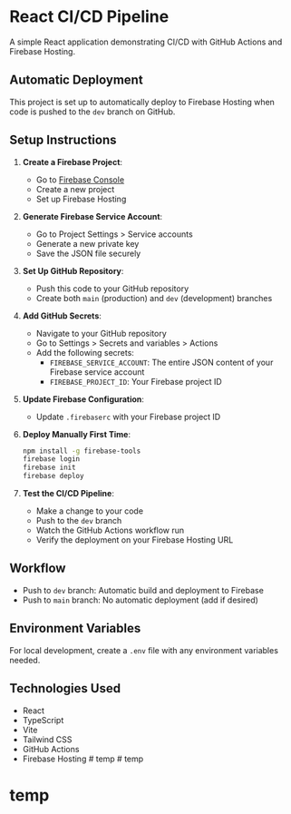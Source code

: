 
# React CI/CD Pipeline

A simple React application demonstrating CI/CD with GitHub Actions and Firebase Hosting.

## Automatic Deployment

This project is set up to automatically deploy to Firebase Hosting when code is pushed to the `dev` branch on GitHub.

## Setup Instructions

1. **Create a Firebase Project**:
   - Go to [Firebase Console](https://console.firebase.google.com/)
   - Create a new project
   - Set up Firebase Hosting

2. **Generate Firebase Service Account**:
   - Go to Project Settings > Service accounts
   - Generate a new private key
   - Save the JSON file securely

3. **Set Up GitHub Repository**:
   - Push this code to your GitHub repository
   - Create both `main` (production) and `dev` (development) branches

4. **Add GitHub Secrets**:
   - Navigate to your GitHub repository
   - Go to Settings > Secrets and variables > Actions
   - Add the following secrets:
     - `FIREBASE_SERVICE_ACCOUNT`: The entire JSON content of your Firebase service account
     - `FIREBASE_PROJECT_ID`: Your Firebase project ID

5. **Update Firebase Configuration**:
   - Update `.firebaserc` with your Firebase project ID

6. **Deploy Manually First Time**:
   ```bash
   npm install -g firebase-tools
   firebase login
   firebase init
   firebase deploy
   ```

7. **Test the CI/CD Pipeline**:
   - Make a change to your code
   - Push to the `dev` branch
   - Watch the GitHub Actions workflow run
   - Verify the deployment on your Firebase Hosting URL

## Workflow

- Push to `dev` branch: Automatic build and deployment to Firebase
- Push to `main` branch: No automatic deployment (add if desired)

## Environment Variables

For local development, create a `.env` file with any environment variables needed.

## Technologies Used

- React
- TypeScript
- Vite
- Tailwind CSS
- GitHub Actions
- Firebase Hosting
#   t e m p  
 # temp
# temp

